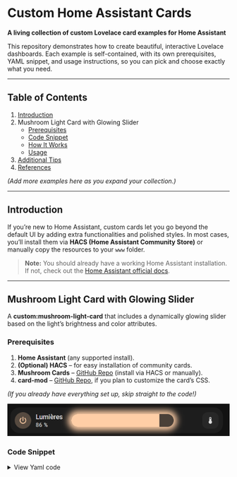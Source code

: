 # Custom Home Assistant Cards

**A living collection of custom Lovelace card examples for Home Assistant**

This repository demonstrates how to create beautiful, interactive Lovelace dashboards. Each example is self-contained, with its own prerequisites, YAML snippet, and usage instructions, so you can pick and choose exactly what you need.

------

## Table of Contents

1. [Introduction](#introduction)
2. Mushroom Light Card with Glowing Slider
   - [Prerequisites](#prerequisites-1)
   - [Code Snippet](#code-snippet)
   - [How It Works](#how-it-works)
   - [Usage](#usage)
3. [Additional Tips](#additional-tips)
4. [References](#references)

*(Add more examples here as you expand your collection.)*

------

## Introduction

If you’re new to Home Assistant, custom cards let you go beyond the default UI by adding extra functionalities and polished styles. In most cases, you’ll install them via **HACS (Home Assistant Community Store)** or manually copy the resources to your `www` folder.

> **Note:** You should already have a working Home Assistant installation. If not, check out the [Home Assistant official docs](https://www.home-assistant.io/).

------

## Mushroom Light Card with Glowing Slider

A **custom:mushroom-light-card** that includes a dynamically glowing slider based on the light’s brightness and color attributes.

### Prerequisites

1. **Home Assistant** (any supported install).
2. **(Optional) HACS** – for easy installation of community cards.
3. **Mushroom Cards** – [GitHub Repo](https://github.com/piitaya/lovelace-mushroom) (install via HACS or manually).
4. **card-mod** – [GitHub Repo](https://github.com/thomasloven/lovelace-card-mod), if you plan to customize the card’s CSS.

*(If you already have everything set up, skip straight to the code!)*

![Mushroom-light-card-customCSS](CustomCard-Light-Slider-Glow.png)

### Code Snippet
<details>
  <summary>View Yaml code</summary>
```yaml
type: custom:mushroom-light-card
entity: light.ikea_salon
show_brightness_control: true
collapsible_controls: false
show_color_control: true
name: Lumières
fill_container: false
use_light_color: true
show_color_temp_control: true
layout: horizontal
primary_info: name

double_tap_action:
  action: perform-action
  perform_action: switch.turn_on
  target:
    entity_id: switch.niko_eclairage_salon

hold_action:
  action: perform-action
  perform_action: switch.turn_off
  target:
    entity_id: switch.niko_eclairage_salon

icon: mdi:power

card_mod:
  style:
    mushroom-shape-icon$: |
      .shape:active {
        transform: scale(1.2);
      }
    .: |
      mushroom-light-brightness-control, mushroom-light-color-temp-control,
      mushroom-light-color-control {      
        position: absolute;
        margin-left: 2%;
        width: 48%;
        transition: box-shadow 2s ease-in-out;
        --control-height: 2em;
        {%- if states('light.ikea_salon') == 'on' %}
        box-shadow: 0 0 0.95rem {{ state_attr('light.ikea_salon','brightness') /255 }}vh #{{ '%02x%02x%02x' | format((state_attr('light.ikea_salon','rgb_color') | list )[0], (state_attr('light.ikea_salon','rgb_color') | list )[1], (state_attr('light.ikea_salon','rgb_color') | list )[2]) }};
        border-radius: var(--ha-card-border-radius, 12px);
        transition: box-shadow 0.5s ease-in-out;
        {%- endif %}
        border-radius: var(--ha-card-border-radius, 12px);
        --control-border-radius: var(--ha-card-border-radius, 12px);
      } 
      mushroom-state-item {
        z-index: 1;
        max-width: fit-content;
        margin-bottom: 0px;
        pointer-events: none;
        border: solid 5px var(--card-mod-icon-color);
      } 
      mushroom-shape-icon {
        pointer-events: auto;
      }  
      mushroom-button {
        position: absolute;
        width: calc(var(--control-height) * var(--control-button-ratio)) !important;
        height: var(--control-height) !important;
        top: var(--spacing);
        right: var(--spacing);
      }
      mushroom-button:nth-child(3) {
        right:  calc(2 * var(--spacing) + var(--control-height) * var(--control-button-ratio));
      }
      .actions :not(:last-child) {
        margin-right: 0px !important;
      }

```
</details>




### How It Works

- **Glow Effect**: Uses **Jinja2** in `box-shadow` to scale glow intensity based on the brightness attribute (`brightness / 255`).
- **Color Matching**: Pulls the current RGB color from the entity state to match the glow with the actual light color.
- **Double Tap / Hold Actions**: Custom actions trigger a separate `switch` entity (useful for multi-gang switches or advanced lighting setups).
- **CSS Tweaks**: `card_mod` changes position, size, and transitions for elements like the brightness slider and buttons.

### Usage

1. Copy-paste the YAML code into your Lovelace dashboard (via YAML mode or the Raw Configuration Editor).
2. Update `light.ikea_salon` and `switch.niko_eclairage_salon` with your own entity IDs.
3. Tweak the `box-shadow`, transitions, or `border-radius` to your liking.
4. Save and reload. You should see a new light card with a glowing brightness slider when the light is on.

------

## Additional Tips

- **Performance Considerations**
   Animated glows can be a bit heavy on low-power devices. Monitor performance if you use multiple glowy elements.
- **Experiment with Animations**
   `transition: box-shadow 2s ease-in-out;` can be changed for different speeds or effects. Try `ease`, `linear`, or even `cubic-bezier`.
- **Keep a Backup**
   If you’re heavily modifying a card’s YAML or CSS, make a quick copy in case you need to revert.

------

## References

- **[Home Assistant Lovelace Docs](https://www.home-assistant.io/lovelace/)** – Official guide on customizing your Lovelace UI.
- **[Mushroom Cards GitHub](https://github.com/piitaya/lovelace-mushroom)** – For updates, new features, and community ideas.
- **[card-mod GitHub](https://github.com/thomasloven/lovelace-card-mod)** – A must-have for CSS-level customization in Lovelace.

------

**Stay Tuned!** We’ll be adding more examples—each with its own prerequisites, code snippets, and usage instructions. If you have a cool configuration to share, feel free to open a PR or issue.

**Happy Theming!**
